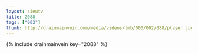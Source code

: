 ```yaml
--- 
layout: sieutv
title: 2088
tags: ["002"]
thumb: http://drainmainvein.com/media/videos/tmb/000/002/088/player.jpg
---
```

{% include drainmainvein key="2088" %} 
